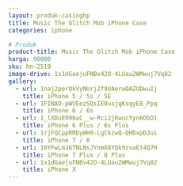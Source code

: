 ```yaml
---
layout: produk-casinghp
title: Music The Glitch Mob iPhone Case
categories: iphone

# Produk
product-title: Music The Glitch Mob iPhone Case
harga: 90000
sku: hn-2519
image-drive: 1x1dGaejuFNBv42O-4LUau2WMwuj7Vq82
gallery:
  - url: 1naj2perQkVyNUrj2f9UAerwQAZUDwuIj
    title: iPhone 5 / 5s / SE
  - url: 1FINAO-pWVEezSQsIE0usjqKsqyE8_Ppq
    title: iPhone 6 / 6s
  - url: 1_lXDuE996aC__w-Rci2jKwucYyn6ObD1
    title: iPhone 6 Plus / 6s Plus
  - url: 1rjFQCppRRDyWH8-LgCkzwQ-QHDxpDJui
    title: iPhone 7 / 8
  - url: 16YFwLmJ6TNLNsJYnmXAYQk9zvaEt4Q7H
    title: iPhone 7 Plus / 8 Plus
  - url: 1x1dGaejuFNBv42O-4LUau2WMwuj7Vq82
    title: iPhone X
---
```

